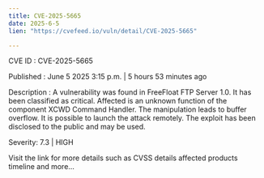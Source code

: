 ```yaml
---
title: CVE-2025-5665
date: 2025-6-5
lien: "https://cvefeed.io/vuln/detail/CVE-2025-5665"

---
```


CVE ID : CVE-2025-5665

Published :  June 5
2025
3:15 p.m. | 5 hours
53 minutes ago

Description : A vulnerability was found in FreeFloat FTP Server 1.0. It has been classified as critical. Affected is an unknown function of the component XCWD Command Handler. The manipulation leads to buffer overflow. It is possible to launch the attack remotely. The exploit has been disclosed to the public and may be used.

Severity: 7.3 | HIGH

Visit the link for more details
such as CVSS details
affected products
timeline
and more...

